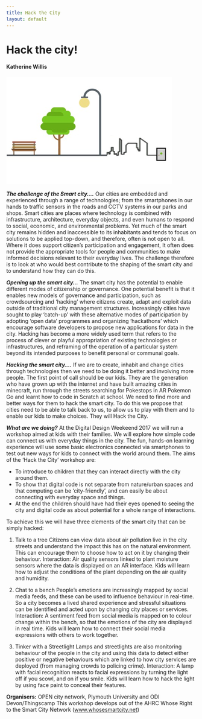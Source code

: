 ```yaml
---
title: Hack the City
layout: default
---
```


# Hack the city!

#### Katherine Willis

![Image](Images/05_Willis_Image1.jpg)

**_The challenge of the Smart city…._**
Our cities are embedded and experienced through a range of technologies; from the smartphones in our hands to traffic sensors in the roads and CCTV systems in our parks and shops. Smart cities are places where technology is combined with infrastructure, architecture, everyday objects, and even humans to respond to social, economic, and environmental problems. Yet much of the smart city remains hidden and inaccessible to its inhabitants and tends to focus on solutions to be applied top-down, and therefore, often is not open to all. Where it does support citizen’s participation and engagement, It often does not provide the appropriate tools for people and communities to make informed decisions relevant to their everyday lives.
The challenge therefore is to look at who would best contribute to the shaping of the smart city and to understand how they can do this. 

**_Opening up the smart city…_**
The smart city has the potential to enable different modes of citizenship or governance. One potential benefit is that it enables new models of governance and participation, such as crowdsourcing and ‘hacking’ where citizens create, adapt and exploit data outside of traditional city management structures. Increasingly cities have sought to play ‘catch-up’ with these alternative modes of participation by adopting ‘open data’ programmes and organizing ‘hackathons’ which encourage software developers to propose new applications for data in the city. Hacking has become a more widely used term that refers to the process of clever or playful appropriation of existing technologies or infrastructures, and reframing of the operation of a particular system beyond its intended purposes to benefit personal or communal goals. 

**_Hacking the smart city…._**
If we are to create, inhabit and change cities through technologies then we need to be doing it better and involving more people. The first point of call should be our kids. They are the generation who have grown up with the internet and have built amazing cities in minecraft, run through the streets searching for Pokestops in AR Pokemon Go and learnt how to code in Scratch at school. We need to find more and better ways for them to hack the smart city. To do this we propose that cities need to be able to talk back to us, to allow us to play with them and to enable our kids to make choices. They will Hack the City.

**_What are we doing?_**
At the Digital Design Weekeend 2017 we will run a workshop aimed at kids with their families. We will explore how simple code can connect us with everyday things in the city. The fun, hands-on learning experience will use some basic electronics connected via smartphones to test out new ways for kids to connect with the world around them. The aims of the ‘Hack the City’ workshop are:
+ To introduce to children that they can interact directly with the city around them. 
+ To show that digital code is not separate from nature/urban spaces and that computing can be ‘city-friendly’, and can easily be about connecting with everyday space and things.
+ At the end the children should have had their eyes opened to seeing the city and digital code as about potential for a whole range of interactions. 

To achieve this we will have three elements of the smart city that can be simply hacked:
1.	Talk to a tree
Citizens can view data about air pollution live in the city streets and understand the impact this has on the natural environment. This can encourage them to choose how to act on it by changing their behaviour.
Interaction: Air quality sensors linked to plant moisture sensors where the data is displayed on an AR interface. Kids will learn how to adjust the conditions of the plant depending on the air quality and humidity.

2.	Chat to a bench 
People’s emotions are increasingly mapped by social media feeds, and these can be used to influence behaviour in real-time. So a city becomes a lived shared experience and stressful situations can be identified and acted upon by changing city places or services.
Interaction: A sentiment feed from social media is mapped on to colour change within the bench, so that the emotions of the city are displayed in real time. Kids will learn how to connect their social media expressions with others to work together.

3.	Tinker with a Streetlight
Lamps and streetlights are also monitoring behaviour of the people in the city and using this data to detect either positive or negative behaviours which are linked to how city services are deployed (from managing crowds to policing crime).
Interaction: A lamp with facial recognition reacts to facial expressions by turning the light off if you scowl, and on if you smile. Kids will learn how to hack the light by using face paint to conceal their features. 

**Organisers:** OPEN city network, Plymouth University and ODI Devon/Thingscamp
This workshop develops out of the AHRC Whose Right to the Smart City Network (www.whosesmartcity.net)
